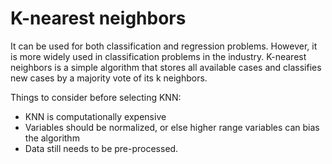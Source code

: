 # K-nearest neighbors

It can be used for both classification and regression problems. However, it is more widely used in classification problems in the industry. K-nearest neighbors is a simple algorithm that stores all available cases and classifies new cases by a majority vote of its k neighbors.



Things to consider before selecting KNN: 

* KNN is computationally expensive
* Variables should be normalized, or else higher range variables can bias the algorithm
* Data still needs to be pre-processed.

